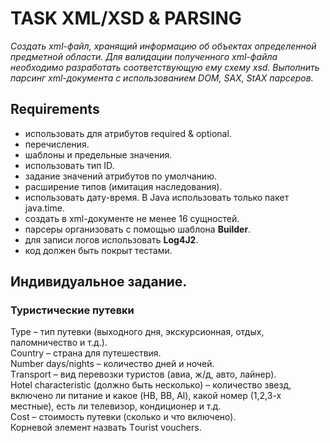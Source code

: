 # TASK XML/XSD & PARSING

*Cоздать xml-файл, хранящий информацию об объектах определенной предметной области. Для валидации полученного xml-файла необходимо разработать соответствующую ему схему xsd. 
Выполнить парсинг xml-документа с использованием DOM, SAX, StAX парсеров.*

## Requirements

- использовать для атрибутов required & optional.<br/>
- перечисления.<br/>
- шаблоны и предельные значения.<br/>
- использовать тип ID.<br/>
- задание значений атрибутов по умолчанию.<br/>
- расширение типов (имитация наследования).<br/>
- использовать дату-время. В Java использовать только пакет java.time.<br/>
- создать в xml-документе не менее 16 сущностей.<br/>
- парсеры организовать с помощью шаблона **Builder**.<br/>
- для записи логов использовать **Log4J2**.<br/>
- код должен быть покрыт тестами.<br/>


## Индивидуальное задание. 

### Туристические путевки
Type – тип путевки (выходного дня, экскурсионная, отдых, паломничество и т.д.).<br/>
Country – страна для путешествия.<br/>
Number days/nights – количество дней и ночей.<br/>
Тransport – вид перевозки туристов (авиа, ж/д, авто, лайнер).<br/>
Hotel characteristic (должно быть несколько) – количество звезд, включено ли питание и какое (HB, BB, Al), какой номер (1,2,3-х местные), есть ли телевизор, кондиционер и т.д.<br/>
Сost – стоимость путевки (сколько и что включено).<br/>
Корневой элемент назвать Тourist vouchers.<br/>



